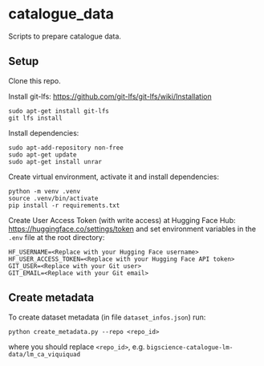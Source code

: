# catalogue_data
Scripts to prepare catalogue data.

## Setup
Clone this repo.

Install git-lfs: https://github.com/git-lfs/git-lfs/wiki/Installation
```shell
sudo apt-get install git-lfs
git lfs install
```

Install dependencies:
```shell
sudo apt-add-repository non-free
sudo apt-get update
sudo apt-get install unrar
```

Create virtual environment, activate it and install dependencies:
```shell
python -m venv .venv
source .venv/bin/activate
pip install -r requirements.txt
```

Create User Access Token (with write access) at Hugging Face Hub: https://huggingface.co/settings/token
and set environment variables in the `.env` file at the root directory:
```
HF_USERNAME=<Replace with your Hugging Face username>
HF_USER_ACCESS_TOKEN=<Replace with your Hugging Face API token>
GIT_USER=<Replace with your Git user>
GIT_EMAIL=<Replace with your Git email>
```

## Create metadata
To create dataset metadata (in file `dataset_infos.json`) run:
```shell
python create_metadata.py --repo <repo_id>
```
where you should replace `<repo_id>`, e.g. `bigscience-catalogue-lm-data/lm_ca_viquiquad`
